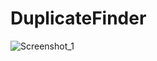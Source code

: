 # DuplicateFinder

![Screenshot_1](https://github.com/Sashok9203/DuplicateFinder/assets/56803757/55e3bfe1-8b76-4beb-88e1-58e79b7286e3)
